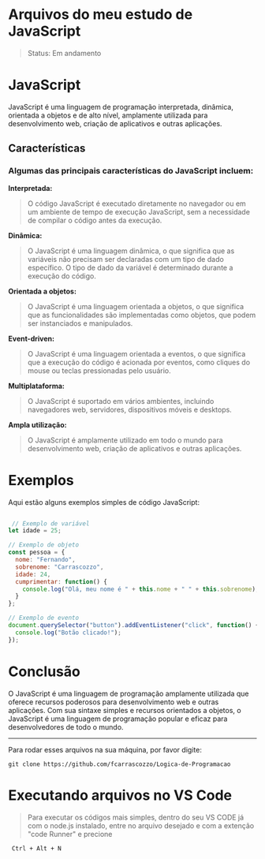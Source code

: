 # Arquivos do meu estudo de JavaScript

> Status: Em andamento

# JavaScript

JavaScript é uma linguagem de programação interpretada, dinâmica, orientada a objetos e de alto nível, amplamente utilizada para desenvolvimento web, criação de aplicativos e outras aplicações.

## Características

### Algumas das principais características do JavaScript incluem:

**Interpretada:** 

>O código JavaScript é executado diretamente no navegador ou em um ambiente de tempo de execução JavaScript, sem a necessidade de compilar o código antes da execução.

**Dinâmica:** 

>O JavaScript é uma linguagem dinâmica, o que significa que as variáveis não precisam ser declaradas com um tipo de dado específico. O tipo de dado da variável é determinado durante a execução do código.

**Orientada a objetos:** 

>O JavaScript é uma linguagem orientada a objetos, o que significa que as funcionalidades são implementadas como objetos, que podem ser instanciados e manipulados.

**Event-driven:** 

>O JavaScript é uma linguagem orientada a eventos, o que significa que a execução do código é acionada por eventos, como cliques do mouse ou teclas pressionadas pelo usuário.

**Multiplataforma:** 

>O JavaScript é suportado em vários ambientes, incluindo navegadores web, servidores, dispositivos móveis e desktops.

**Ampla utilização:** 

>O JavaScript é amplamente utilizado em todo o mundo para desenvolvimento web, criação de aplicativos e outras aplicações.

# Exemplos

Aqui estão alguns exemplos simples de código JavaScript:

~~~javascript

 // Exemplo de variável
let idade = 25;

// Exemplo de objeto
const pessoa = {
  nome: "Fernando",
  sobrenome: "Carrascozzo",
  idade: 24,
  cumprimentar: function() {
    console.log("Olá, meu nome é " + this.nome + " " + this.sobrenome);
  }
};

// Exemplo de evento
document.querySelector("button").addEventListener("click", function() {
  console.log("Botão clicado!");
});

~~~

# Conclusão

O JavaScript é uma linguagem de programação amplamente utilizada que oferece recursos poderosos para desenvolvimento web e outras aplicações. Com sua sintaxe simples e recursos orientados a objetos, o JavaScript é uma linguagem de programação popular e eficaz para desenvolvedores de todo o mundo.

------------------------------------------------------------------------------------

Para rodar esses arquivos na sua máquina, por favor digite:

```
git clone https://github.com/fcarrascozzo/Logica-de-Programacao
```

# Executando arquivos no VS Code

>Para executar os códigos mais simples, dentro do seu VS CODE já com o node.js instalado, entre no arquivo desejado e com a extenção "code Runner" e precione

```
 Ctrl + Alt + N
```